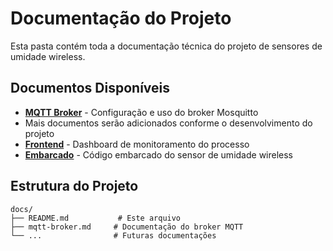 # Documentação do Projeto

Esta pasta contém toda a documentação técnica do projeto de sensores de umidade wireless.

## Documentos Disponíveis

- [**MQTT Broker**](mqtt-broker.md) - Configuração e uso do broker Mosquitto
- Mais documentos serão adicionados conforme o desenvolvimento do projeto
- [**Frontend**](frontend.md) - Dashboard de monitoramento do processo
- [**Embarcado**](embarcado.md) - Código embarcado do sensor de umidade wireless

## Estrutura do Projeto

```
docs/
├── README.md           # Este arquivo
├── mqtt-broker.md     # Documentação do broker MQTT
└── ...                # Futuras documentações
```
